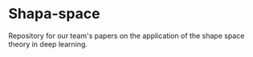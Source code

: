 # Shapa-space
Repository for our team's papers on the application of the shape space theory in deep learning.
